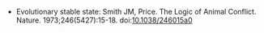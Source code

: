 - Evolutionary stable state: Smith JM, Price. The Logic of Animal Conflict. Nature. 1973;246(5427):15-18. doi:[10.1038/246015a0](https://www.nature.com/articles/246015a0)